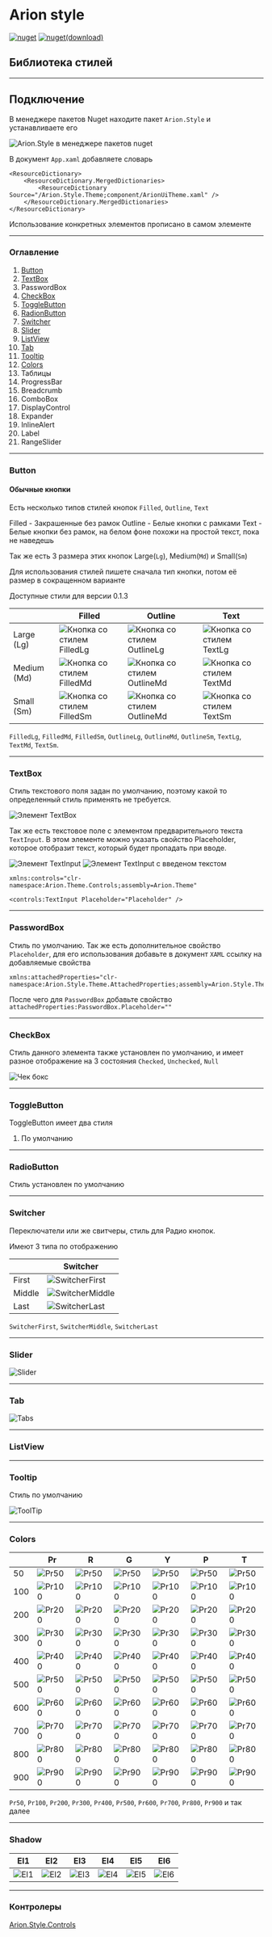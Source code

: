 # Arion style

[![nuget](https://img.shields.io/nuget/v/Arion.Style)](https://www.nuget.org/packages/Arion.Style)
[![nuget(download)](https://img.shields.io/nuget/dt/Arion.Style)](https://www.nuget.org/packages/Arion.Style)

[//]: # ([![License]&#40;https://img.shields.io/github/license/iderkbot/Arion.Style&#41;]&#40;https://github.com/iderkbot/arion.style/blob/master/LICENSE&#41;)


## Библиотека стилей

___

## Подключение

В менеджере пакетов Nuget находите пакет `Arion.Style` и устанавливаете его

![Arion.Style в менеджере пакетов nuget](https://raw.githubusercontent.com/IDerkBot/Arion.Style/master/FilesForReadme/Files/Artion.Style.Theme.Images/Arion.Style.png "Arion.Style в менеджере пакетов nuget")

В документ ```App.xaml``` добавляете словарь

```xaml
<ResourceDictionary>
    <ResourceDictionary.MergedDictionaries>
        <ResourceDictionary Source="/Arion.Style.Theme;component/ArionUiTheme.xaml" />
    </ResourceDictionary.MergedDictionaries>
</ResourceDictionary>
```
Использование конкретных элементов прописано в самом элементе
___

### Оглавление

1. [Button](#Button)
2. [TextBox](#TextBox)
3. PasswordBox
4. [CheckBox](#CheckBox)
5. [ToggleButton](#ToggleButton)
6. [RadionButton](#RadioButton)
7. [Switcher](#Switcher)
8. [Slider](#Slider)
9. [ListView](#ListView)
10. [Tab](#Tab)
11. [Tooltip](#Tooltip)
12. [Colors](#Colors)
13. Таблицы
14. ProgressBar
15. Breadcrumb
16. ComboBox
17. DisplayControl
18. Expander
19. InlineAlert
20. Label
21. RangeSlider

___

### Button

#### Обычные кнопки

Есть несколько типов стилей кнопок `Filled`, `Outline`, `Text`

Filled - Закрашенные без рамок
Outline - Белые кнопки с рамками
Text - Белые кнопки без рамок, на белом фоне похожи на простой текст, пока не наведешь

Так же есть 3 размера этих кнопок Large(`Lg`), Medium(`Md`) и Small(`Sm`)

Для использования стилей пишете сначала тип кнопки, потом её размер в сокращенном варианте

Доступные стили для версии 0.1.3

|             | Filled                                                                                                                                                      | Outline                                                                                                                                                       | Text                                                                                                                                                    |
|-------------|-------------------------------------------------------------------------------------------------------------------------------------------------------------|---------------------------------------------------------------------------------------------------------------------------------------------------------------|---------------------------------------------------------------------------------------------------------------------------------------------------------|
| Large (Lg)  | ![Кнопка со стилем FilledLg](https://raw.githubusercontent.com/IDerkBot/Arion.Style/master/FilesForReadme/Files/Artion.Style.Theme.Images/FilledLg.png)     | ![Кнопка со стилем OutlineLg](https://raw.githubusercontent.com/IDerkBot/Arion.Style/master/FilesForReadme/Files/Artion.Style.Theme.Images/OutlineLg.png)     | ![Кнопка со стилем TextLg](https://raw.githubusercontent.com/IDerkBot/Arion.Style/master/FilesForReadme/Files/Artion.Style.Theme.Images/TextLg.png)     |
| Medium (Md) | ![Кнопка со стилем FilledMd](https://raw.githubusercontent.com/IDerkBot/Arion.Style/master/FilesForReadme/Files/Artion.Style.Theme.Images/FilledMd.png)     | ![Кнопка со стилем OutlineMd](https://raw.githubusercontent.com/IDerkBot/Arion.Style/master/FilesForReadme/Files/Artion.Style.Theme.Images/OutlineMd.png)     | ![Кнопка со стилем TextMd](https://raw.githubusercontent.com/IDerkBot/Arion.Style/master/FilesForReadme/Files/Artion.Style.Theme.Images/TextMd.png)     |
| Small (Sm)  | ![Кнопка со стилем FilledSm](https://raw.githubusercontent.com/IDerkBot/Arion.Style/master/FilesForReadme/Files/Artion.Style.Theme.Images/FilledSm.png)     | ![Кнопка со стилем OutlineMd](https://raw.githubusercontent.com/IDerkBot/Arion.Style/master/FilesForReadme/Files/Artion.Style.Theme.Images/OutlineSm.png)     | ![Кнопка со стилем TextSm](https://raw.githubusercontent.com/IDerkBot/Arion.Style/master/FilesForReadme/Files/Artion.Style.Theme.Images/TextSm.png)     |

`FilledLg`,
`FilledMd`, 
`FilledSm`,
`OutlineLg`,
`OutlineMd`,
`OutlineSm`,
`TextLg`,
`TextMd`,
`TextSm`.

___

### TextBox

Стиль текстового поля задан по умолчанию, поэтому какой то определенный стиль применять не требуется.

![Элемент TextBox](https://raw.githubusercontent.com/IDerkBot/Arion.Style/master/FilesForReadme/Files/Artion.Style.Theme.Images/TextBox.png)

Так же есть текстовое поле с элементом предварительного текста `TextInput`.
В этом элементе можно указать свойство Placeholder, которое отобразит текст, который будет пропадать при вводе.

![Элемент TextInput](https://raw.githubusercontent.com/IDerkBot/Arion.Style/master/FilesForReadme/Files/Artion.Style.Theme.Images/TextInput.png)
![Элемент TextInput с введеном текстом](https://raw.githubusercontent.com/IDerkBot/Arion.Style/master/FilesForReadme/Files/Artion.Style.Theme.Images/TextInputWithText.png)

`xmlns:controls="clr-namespace:Arion.Theme.Controls;assembly=Arion.Theme"`

`<controls:TextInput Placeholder="Placeholder" />`

----

### PasswordBox

Стиль по умолчанию.
Так же есть дополнительное свойство `Placeholder`, для его использования добавьте в документ `XAML` ссылку на добавляемые свойства
```xaml
xmlns:attachedProperties="clr-namespace:Arion.Style.Theme.AttachedProperties;assembly=Arion.Style.Theme"
```

После чего для `PasswordBox` добавьте свойство `attachedProperties:PasswordBox.Placeholder=""`

----

### CheckBox

Стиль данного элемента также установлен по умолчанию, и имеет разное отображение на 3 состояния `Checked`, `Unchecked`, `Null`

![Чек бокс](https://raw.githubusercontent.com/IDerkBot/Arion.Style/master/FilesForReadme/Files/Artion.Style.Theme.Images/CheckBox.png)

----

### ToggleButton

ToggleButton имеет два стиля
1. По умолчанию


----

### RadioButton

Стиль установлен по умолчанию

----

### Switcher

Переключатели или же свитчеры, стиль для Радио кнопок.

Имеют 3 типа по отображению

|        | Switcher                                                                                                                                               |
|--------|--------------------------------------------------------------------------------------------------------------------------------------------------------|
| First  | ![SwitcherFirst](https://raw.githubusercontent.com/IDerkBot/Arion.Style/master/FilesForReadme/Files/Artion.Style.Theme.Images/SwitcherFirst.png)       |
| Middle | ![SwitcherMiddle](https://raw.githubusercontent.com/IDerkBot/Arion.Style/master/FilesForReadme/Files/Artion.Style.Theme.Images/SwitcherMiddle.png)     |
| Last   | ![SwitcherLast](https://raw.githubusercontent.com/IDerkBot/Arion.Style/master/FilesForReadme/Files/Artion.Style.Theme.Images/SwitcherLast.png)         |

`SwitcherFirst`, `SwitcherMiddle`, `SwitcherLast`

----

### Slider

![Slider](https://raw.githubusercontent.com/IDerkBot/Arion.Style/master/FilesForReadme/Files/Artion.Style.Theme.Images/Slider.png)

----

### Tab

![Tabs](https://raw.githubusercontent.com/IDerkBot/Arion.Style/master/FilesForReadme/Files/Artion.Style.Theme.Images/Tabs.png)

----

### ListView


----

### Tooltip

Стиль по умолчанию

![ToolTip](https://raw.githubusercontent.com/IDerkBot/Arion.Style/master/FilesForReadme/Files/Artion.Style.Theme.Images/ToolTip.png)

----

### Colors

|     | Pr                                                                                                                                               | R                                                                                                                                          | G                                                                                                                                            | Y                                                                                                                                             | P                                                                                                                                             | T                                                                                                                                           |
|-----|--------------------------------------------------------------------------------------------------------------------------------------------------|--------------------------------------------------------------------------------------------------------------------------------------------|----------------------------------------------------------------------------------------------------------------------------------------------|-----------------------------------------------------------------------------------------------------------------------------------------------|-----------------------------------------------------------------------------------------------------------------------------------------------|---------------------------------------------------------------------------------------------------------------------------------------------|
| 50  | ![Pr50](https://raw.githubusercontent.com/IDerkBot/Arion.Style/master/FilesForReadme/Files/Artion.Style.Theme.Images/Colors/Blue/Pr50.png)       | ![Pr50](https://raw.githubusercontent.com/IDerkBot/Arion.Style/master/FilesForReadme/Files/Artion.Style.Theme.Images/Colors/Red/R50.png)   | ![Pr50](https://raw.githubusercontent.com/IDerkBot/Arion.Style/master/FilesForReadme/Files/Artion.Style.Theme.Images/Colors/Green/G50.png)   | ![Pr50](https://raw.githubusercontent.com/IDerkBot/Arion.Style/master/FilesForReadme/Files/Artion.Style.Theme.Images/Colors/Yellow/Y50.png)   | ![Pr50](https://raw.githubusercontent.com/IDerkBot/Arion.Style/master/FilesForReadme/Files/Artion.Style.Theme.Images/Colors/Purple/P50.png)   | ![Pr50](https://raw.githubusercontent.com/IDerkBot/Arion.Style/master/FilesForReadme/Files/Artion.Style.Theme.Images/Colors/Teal/T50.png)   |
| 100 | ![Pr100](https://raw.githubusercontent.com/IDerkBot/Arion.Style/master/FilesForReadme/Files/Artion.Style.Theme.Images/Colors/Blue/Pr100.png)     | ![Pr100](https://raw.githubusercontent.com/IDerkBot/Arion.Style/master/FilesForReadme/Files/Artion.Style.Theme.Images/Colors/Red/R100.png) | ![Pr100](https://raw.githubusercontent.com/IDerkBot/Arion.Style/master/FilesForReadme/Files/Artion.Style.Theme.Images/Colors/Green/G100.png) | ![Pr100](https://raw.githubusercontent.com/IDerkBot/Arion.Style/master/FilesForReadme/Files/Artion.Style.Theme.Images/Colors/Yellow/Y100.png) | ![Pr100](https://raw.githubusercontent.com/IDerkBot/Arion.Style/master/FilesForReadme/Files/Artion.Style.Theme.Images/Colors/Purple/P100.png) | ![Pr100](https://raw.githubusercontent.com/IDerkBot/Arion.Style/master/FilesForReadme/Files/Artion.Style.Theme.Images/Colors/Teal/T100.png) |
| 200 | ![Pr200](https://raw.githubusercontent.com/IDerkBot/Arion.Style/master/FilesForReadme/Files/Artion.Style.Theme.Images/Colors/Blue/Pr200.png)     | ![Pr200](https://raw.githubusercontent.com/IDerkBot/Arion.Style/master/FilesForReadme/Files/Artion.Style.Theme.Images/Colors/Red/R200.png) | ![Pr200](https://raw.githubusercontent.com/IDerkBot/Arion.Style/master/FilesForReadme/Files/Artion.Style.Theme.Images/Colors/Green/G200.png) | ![Pr200](https://raw.githubusercontent.com/IDerkBot/Arion.Style/master/FilesForReadme/Files/Artion.Style.Theme.Images/Colors/Yellow/Y200.png) | ![Pr200](https://raw.githubusercontent.com/IDerkBot/Arion.Style/master/FilesForReadme/Files/Artion.Style.Theme.Images/Colors/Purple/P200.png) | ![Pr200](https://raw.githubusercontent.com/IDerkBot/Arion.Style/master/FilesForReadme/Files/Artion.Style.Theme.Images/Colors/Teal/T200.png) |
| 300 | ![Pr300](https://raw.githubusercontent.com/IDerkBot/Arion.Style/master/FilesForReadme/Files/Artion.Style.Theme.Images/Colors/Blue/Pr300.png)     | ![Pr300](https://raw.githubusercontent.com/IDerkBot/Arion.Style/master/FilesForReadme/Files/Artion.Style.Theme.Images/Colors/Red/R300.png) | ![Pr300](https://raw.githubusercontent.com/IDerkBot/Arion.Style/master/FilesForReadme/Files/Artion.Style.Theme.Images/Colors/Green/G300.png) | ![Pr300](https://raw.githubusercontent.com/IDerkBot/Arion.Style/master/FilesForReadme/Files/Artion.Style.Theme.Images/Colors/Yellow/Y300.png) | ![Pr300](https://raw.githubusercontent.com/IDerkBot/Arion.Style/master/FilesForReadme/Files/Artion.Style.Theme.Images/Colors/Purple/P300.png) | ![Pr300](https://raw.githubusercontent.com/IDerkBot/Arion.Style/master/FilesForReadme/Files/Artion.Style.Theme.Images/Colors/Teal/T300.png) |
| 400 | ![Pr400](https://raw.githubusercontent.com/IDerkBot/Arion.Style/master/FilesForReadme/Files/Artion.Style.Theme.Images/Colors/Blue/Pr400.png)     | ![Pr400](https://raw.githubusercontent.com/IDerkBot/Arion.Style/master/FilesForReadme/Files/Artion.Style.Theme.Images/Colors/Red/R400.png) | ![Pr400](https://raw.githubusercontent.com/IDerkBot/Arion.Style/master/FilesForReadme/Files/Artion.Style.Theme.Images/Colors/Green/G400.png) | ![Pr400](https://raw.githubusercontent.com/IDerkBot/Arion.Style/master/FilesForReadme/Files/Artion.Style.Theme.Images/Colors/Yellow/Y400.png) | ![Pr400](https://raw.githubusercontent.com/IDerkBot/Arion.Style/master/FilesForReadme/Files/Artion.Style.Theme.Images/Colors/Purple/P400.png) | ![Pr400](https://raw.githubusercontent.com/IDerkBot/Arion.Style/master/FilesForReadme/Files/Artion.Style.Theme.Images/Colors/Teal/T400.png) | 
| 500 | ![Pr500](https://raw.githubusercontent.com/IDerkBot/Arion.Style/master/FilesForReadme/Files/Artion.Style.Theme.Images/Colors/Blue/Pr500.png)     | ![Pr500](https://raw.githubusercontent.com/IDerkBot/Arion.Style/master/FilesForReadme/Files/Artion.Style.Theme.Images/Colors/Red/R500.png) | ![Pr500](https://raw.githubusercontent.com/IDerkBot/Arion.Style/master/FilesForReadme/Files/Artion.Style.Theme.Images/Colors/Green/G500.png) | ![Pr500](https://raw.githubusercontent.com/IDerkBot/Arion.Style/master/FilesForReadme/Files/Artion.Style.Theme.Images/Colors/Yellow/Y500.png) | ![Pr500](https://raw.githubusercontent.com/IDerkBot/Arion.Style/master/FilesForReadme/Files/Artion.Style.Theme.Images/Colors/Purple/P500.png) | ![Pr500](https://raw.githubusercontent.com/IDerkBot/Arion.Style/master/FilesForReadme/Files/Artion.Style.Theme.Images/Colors/Teal/T500.png) |
| 600 | ![Pr600](https://raw.githubusercontent.com/IDerkBot/Arion.Style/master/FilesForReadme/Files/Artion.Style.Theme.Images/Colors/Blue/Pr600.png)     | ![Pr600](https://raw.githubusercontent.com/IDerkBot/Arion.Style/master/FilesForReadme/Files/Artion.Style.Theme.Images/Colors/Red/R600.png) | ![Pr600](https://raw.githubusercontent.com/IDerkBot/Arion.Style/master/FilesForReadme/Files/Artion.Style.Theme.Images/Colors/Green/G600.png) | ![Pr600](https://raw.githubusercontent.com/IDerkBot/Arion.Style/master/FilesForReadme/Files/Artion.Style.Theme.Images/Colors/Yellow/Y600.png) | ![Pr600](https://raw.githubusercontent.com/IDerkBot/Arion.Style/master/FilesForReadme/Files/Artion.Style.Theme.Images/Colors/Purple/P600.png) | ![Pr600](https://raw.githubusercontent.com/IDerkBot/Arion.Style/master/FilesForReadme/Files/Artion.Style.Theme.Images/Colors/Teal/T600.png) |
| 700 | ![Pr700](https://raw.githubusercontent.com/IDerkBot/Arion.Style/master/FilesForReadme/Files/Artion.Style.Theme.Images/Colors/Blue/Pr700.png)     | ![Pr700](https://raw.githubusercontent.com/IDerkBot/Arion.Style/master/FilesForReadme/Files/Artion.Style.Theme.Images/Colors/Red/R700.png) | ![Pr700](https://raw.githubusercontent.com/IDerkBot/Arion.Style/master/FilesForReadme/Files/Artion.Style.Theme.Images/Colors/Green/G700.png) | ![Pr700](https://raw.githubusercontent.com/IDerkBot/Arion.Style/master/FilesForReadme/Files/Artion.Style.Theme.Images/Colors/Yellow/Y700.png) | ![Pr700](https://raw.githubusercontent.com/IDerkBot/Arion.Style/master/FilesForReadme/Files/Artion.Style.Theme.Images/Colors/Purple/P700.png) | ![Pr700](https://raw.githubusercontent.com/IDerkBot/Arion.Style/master/FilesForReadme/Files/Artion.Style.Theme.Images/Colors/Teal/T700.png) |
| 800 | ![Pr800](https://raw.githubusercontent.com/IDerkBot/Arion.Style/master/FilesForReadme/Files/Artion.Style.Theme.Images/Colors/Blue/Pr800.png)     | ![Pr800](https://raw.githubusercontent.com/IDerkBot/Arion.Style/master/FilesForReadme/Files/Artion.Style.Theme.Images/Colors/Red/R800.png) | ![Pr800](https://raw.githubusercontent.com/IDerkBot/Arion.Style/master/FilesForReadme/Files/Artion.Style.Theme.Images/Colors/Green/G800.png) | ![Pr800](https://raw.githubusercontent.com/IDerkBot/Arion.Style/master/FilesForReadme/Files/Artion.Style.Theme.Images/Colors/Yellow/Y800.png) | ![Pr800](https://raw.githubusercontent.com/IDerkBot/Arion.Style/master/FilesForReadme/Files/Artion.Style.Theme.Images/Colors/Purple/P800.png) | ![Pr800](https://raw.githubusercontent.com/IDerkBot/Arion.Style/master/FilesForReadme/Files/Artion.Style.Theme.Images/Colors/Teal/T800.png) |
| 900 | ![Pr900](https://raw.githubusercontent.com/IDerkBot/Arion.Style/master/FilesForReadme/Files/Artion.Style.Theme.Images/Colors/Blue/Pr900.png)     | ![Pr900](https://raw.githubusercontent.com/IDerkBot/Arion.Style/master/FilesForReadme/Files/Artion.Style.Theme.Images/Colors/Red/R900.png) | ![Pr900](https://raw.githubusercontent.com/IDerkBot/Arion.Style/master/FilesForReadme/Files/Artion.Style.Theme.Images/Colors/Green/G900.png) | ![Pr900](https://raw.githubusercontent.com/IDerkBot/Arion.Style/master/FilesForReadme/Files/Artion.Style.Theme.Images/Colors/Yellow/Y900.png) | ![Pr900](https://raw.githubusercontent.com/IDerkBot/Arion.Style/master/FilesForReadme/Files/Artion.Style.Theme.Images/Colors/Purple/P900.png) | ![Pr900](https://raw.githubusercontent.com/IDerkBot/Arion.Style/master/FilesForReadme/Files/Artion.Style.Theme.Images/Colors/Teal/T900.png) |

`Pr50`, `Pr100`, `Pr200`, `Pr300`, `Pr400`, `Pr500`, `Pr600`, `Pr700`, `Pr800`, `Pr900` и так далее

----

### Shadow

| El1                                                                                                                                 | El2                                                                                                                                 | El3                                                                                                                                 | El4                                                                                                                                 | El5                                                                                                                                 | El6                                                                                                                                 |
|-------------------------------------------------------------------------------------------------------------------------------------|-------------------------------------------------------------------------------------------------------------------------------------|-------------------------------------------------------------------------------------------------------------------------------------|-------------------------------------------------------------------------------------------------------------------------------------|-------------------------------------------------------------------------------------------------------------------------------------|-------------------------------------------------------------------------------------------------------------------------------------|
| ![El1](https://raw.githubusercontent.com/IDerkBot/Arion.Style/master/FilesForReadme/Files/Artion.Style.Theme.Images/Shadow/El1.png) | ![El2](https://raw.githubusercontent.com/IDerkBot/Arion.Style/master/FilesForReadme/Files/Artion.Style.Theme.Images/Shadow/El2.png) | ![El3](https://raw.githubusercontent.com/IDerkBot/Arion.Style/master/FilesForReadme/Files/Artion.Style.Theme.Images/Shadow/El3.png) | ![El4](https://raw.githubusercontent.com/IDerkBot/Arion.Style/master/FilesForReadme/Files/Artion.Style.Theme.Images/Shadow/El4.png) | ![El5](https://raw.githubusercontent.com/IDerkBot/Arion.Style/master/FilesForReadme/Files/Artion.Style.Theme.Images/Shadow/El5.png) | ![El6](https://raw.githubusercontent.com/IDerkBot/Arion.Style/master/FilesForReadme/Files/Artion.Style.Theme.Images/Shadow/El6.png) |

---

### Контролеры

[Arion.Style.Controls](https://github.com/IDerkBot/Arion.Style/tree/master/Arion.Style.Controls)